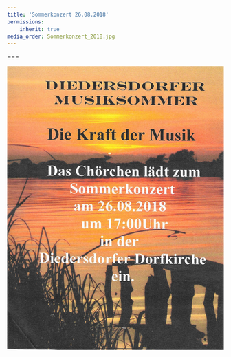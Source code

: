 ```yaml
---
title: 'Sommerkonzert 26.08.2018'
permissions:
    inherit: true
media_order: Sommerkonzert_2018.jpg
---
```


===

![Sommerkonzert_2018](Sommerkonzert_2018.jpg "Sommerkonzert_2018")